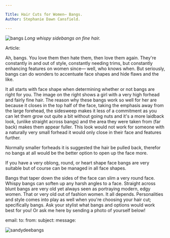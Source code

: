 ```yaml
---

Title: Hair Cuts for Women— Bangs.
Author: Stephanie Dawn Cansfield.

---
```


![bangs](bangs.jpg)
*Long whispy sidebangs on fine hair.*

Article:

Ah, bangs. You love them then hate them, then love them again. They're constantly in and out of style, constantly needing trims, but constantly enhancing features on women since— well, who knows when. But seriously, bangs can do wonders to accentuate face shapes and hide flaws and the like. 

It all starts with face shape when determining whether or not bangs are right for you. The image on the right shows a girl with a very high forhead and fairly fine hair. The reason why these bangs work so well for her are because it closes in the top half of the face, taking the emphasis away from the large forehead, the sidesweep makes it less of a commitment as you can let them grow out quite a bit without going nuts and it's a more laidback look, (unlike straight across bangs) and the area they were taken from (far back) makes them appear fuller. This look would not work for someone with a naturally very small forhead it would only close in their face and features further.

Normally smaller forheads it is suggested the hair be pulled back, therefor no bangs at all would be the better option to open up the face more.

If you have a very oblong, round, or heart shape face bangs are very suitable but of course can be managed in all face shapes.

Bangs that taper down the sides of the face can slim a very round face. Whispy bangs can soften up any harsh angles to a face. Straight across blunt bangs are very old yet always seen as portraying modern, edgy women. That or very old out of fashion women. It all depends. Personalities and style comes into play as well when you're choosing your hair cut; specifically bangs. Ask your stylist what bangs and options would work best for you! Or ask me here by sending a photo of yourself below!

email:
to:
from:
subject:
message:

![sandydeebangs](bangsornobangs.jpg)